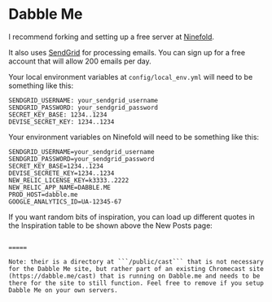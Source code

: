 # Dabble Me

I recommend forking and setting up a free server at [Ninefold](https://ninefold.com/).

It also uses [SendGrid](http://sendgrid.com) for processing emails. You can sign up for a free account that will allow 200 emails per day.

Your local environment variables at ```config/local_env.yml``` will need to be something like this:

```
SENDGRID_USERNAME: your_sendgrid_username
SENDGRID_PASSWORD: your_sendgrid_password
SECRET_KEY_BASE: 1234..1234
DEVISE_SECRET_KEY: 1234..1234
```

Your environment variables on Ninefold will need to be something like this:

```
SENDGRID_USERNAME=your_sendgrid_username
SENDGRID_PASSWORD=your_sendgrid_password
SECRET_KEY_BASE=1234..1234
DEVISE_SECRETE_KEY=1234..1234
NEW_RELIC_LICENSE_KEY=k3333..2222
NEW_RELIC_APP_NAME=DABBLE.ME
PROD_HOST=dabble.me
GOOGLE_ANALYTICS_ID=UA-12345-67
```

If you want random bits of inspiration, you can load up different quotes in the Inspiration table to be shown above the New Posts page:

```Inspiration.create(:category => "question", :body => "Are you holding onto something you need to let go of?")

=====

Note: their is a directory at ```/public/cast``` that is not necessary for the Dabble Me site, but rather part of an existing Chromecast site (https://dabble.me/cast) that is running on Dabble.me and needs to be there for the site to still function. Feel free to remove if you setup Dabble Me on your own servers.
